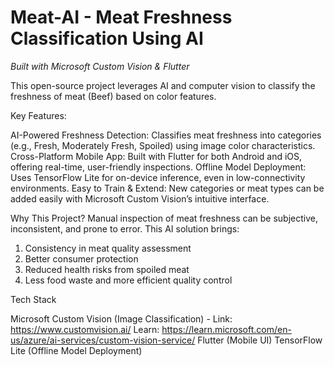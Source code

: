 # Meat-AI - Meat Freshness Classification Using AI
*Built with Microsoft Custom Vision & Flutter*

This open-source project leverages AI and computer vision to classify the freshness of meat (Beef) based on color features.

Key Features:

AI-Powered Freshness Detection: Classifies  meat freshness into categories (e.g., Fresh, Moderately Fresh, Spoiled) using image color characteristics.
Cross-Platform Mobile App: Built with Flutter for both Android and iOS, offering real-time, user-friendly inspections.
Offline Model Deployment: Uses TensorFlow Lite for on-device inference, even in low-connectivity environments.
Easy to Train & Extend: New categories or meat types can be added easily with Microsoft Custom Vision’s intuitive interface.

Why This Project?
Manual inspection of meat freshness can be subjective, inconsistent, and prone to error. This AI solution brings:

1. Consistency in meat quality assessment
2. Better consumer protection
3. Reduced health risks from spoiled meat
4. Less food waste and more efficient quality control

Tech Stack

Microsoft Custom Vision (Image Classification) - Link: https://www.customvision.ai/    Learn: https://learn.microsoft.com/en-us/azure/ai-services/custom-vision-service/
Flutter (Mobile UI)
TensorFlow Lite (Offline Model Deployment)
